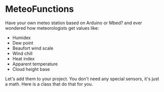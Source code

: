 # MeteoFunctions
Have your own meteo station based on Arduino or Mbed? and ever wondered how meteorologists get values like:
- Humidex
- Dew point
- Beaufort wind scale
- Wind chill
- Heat index
- Apparent temperature
- Cloud height base

Let's add them to your project. You don't need any special sensors, it's just a math. Here is a class that do that for you.
